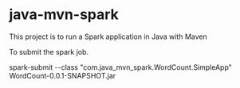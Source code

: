 java-mvn-spark
==============

This project is to run a Spark application in Java with Maven

To submit the spark job.

spark-submit --class "com.java_mvn_spark.WordCount.SimpleApp" WordCount-0.0.1-SNAPSHOT.jar 
